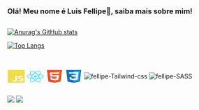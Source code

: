 ### Olá! Meu nome é Luis Fellipe👋, saiba mais sobre mim!
##



[![Anurag's GitHub stats](https://github-stats-fellipe.vercel.app/api?username=Fellipe-Barradas&show&theme=dark)](https://github.com/anuraghazra/github-readme-stats)

[![Top Langs](https://github-stats-fellipe.vercel.app/api/top-langs/?username=Fellipe-Barradas&show&theme=dark&layout=compact)](https://github.com/anuraghazra/github-readme-stats)

##

<div style="display: inline_block"><br>
  <img align="center" alt="fellipe-Js" height="30" width="40" src="https://raw.githubusercontent.com/devicons/devicon/master/icons/javascript/javascript-plain.svg">
  <img align="center" alt="fellipe-React" height="30" width="40" src="https://raw.githubusercontent.com/devicons/devicon/master/icons/react/react-original.svg">
  <img align="center" alt="fellipe-HTML" height="30" width="40" src="https://raw.githubusercontent.com/devicons/devicon/master/icons/html5/html5-original.svg">
  <img align="center" alt="fellipe-CSS" height="30" width="40" src="https://raw.githubusercontent.com/devicons/devicon/master/icons/css3/css3-original.svg">
  <img align="center" alt="fellipe-Tailwind-css" height="30" width="40"src="https://cdn.jsdelivr.net/gh/devicons/devicon/icons/tailwindcss/tailwindcss-plain.svg" />
  <img  align="center" alt="fellipe-SASS" height="30" width="40" src="https://cdn.jsdelivr.net/gh/devicons/devicon/icons/sass/sass-original.svg" />
</div>

 ##
 
<div> 
  <a href="https://instagram.com/fellipe_barradas" target="_blank"><img src="https://img.shields.io/badge/-Instagram-%23E4405F?style=for-the-badge&logo=instagram&logoColor=white" target="_blank"></a>
  <a href = "mailto:luisbezerrabarradas@gmail.com"><img src="https://img.shields.io/badge/-Gmail-%23333?style=for-the-badge&logo=gmail&logoColor=white" target="_blank"></a>
</div>
